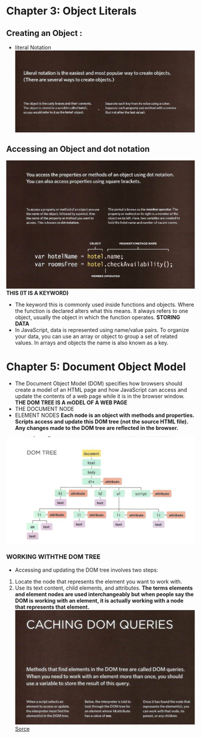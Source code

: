 # Chapter 3: Object Literals
## Creating an Object : 
+ literal Notation 
![Image](/Images201/qwe.png)
## Accessing an Object and dot notation 
![Image](/Images201/qwe1.png)
**THIS (IT IS A KEYWORD)**
+ The keyword this is commonly used inside functions and objects. Where the function is declared alters what this means. It always refers to one object, usually the object in which the function operates.
**STORING DATA**
+ In JavaScript, data is represented using name/value pairs. To organize your data, you can use an array or object to group a set of related values. In arrays and objects the name is also known as a key.
# Chapter 5: Document Object Model
+ The Document Object Model (DOM) specifies how browsers should create a model of an HTML page and how JavaScript can access and update the contents of a web page while it is in the browser window.
**THE DOM TREE IS A mODEL OF A WEB PAGE**
+ THE DOCUMENT NODE
+ ELEMENT NODES
**Each node is an object with methods and properties. Scripts access and update this DOM tree (not the source HTML file). Any changes made to the DOM tree are reflected in the browser.**

![Image](/Images201/qwe2.png)
### WORKING WITHTHE DOM TREE
+ Accessing and updating the DOM tree involves two steps:
1. Locate the node that represents the element you want to work with.
2. Use its text content, child elements, and attributes.
**The terms elements and element nodes are used interchangeably but when people say the DOM is working with an element, it is actually working with a node that represents that element.**
![Image](/Images201/qwe4.png)
[Sorce](https://drive.google.com/file/d/1KFKjXZMEVY5OIxIUcUlCzCxCvZvr529K/view?usp=sharing)
